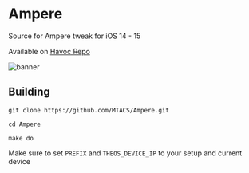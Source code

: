 # Ampere
Source for Ampere tweak for iOS 14 - 15

Available on [Havoc Repo](https://havoc.app/package/ampere)

![banner](https://mtac.app/repo/assets/com.mtac.ampere/banner.png)

## Building

`git clone https://github.com/MTACS/Ampere.git`

`cd Ampere`

`make do`

Make sure to set `PREFIX` and `THEOS_DEVICE_IP` to your setup and current device
